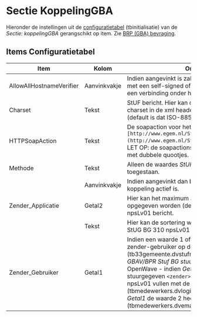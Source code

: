 # Sectie KoppelingGBA

Hieronder de instellingen uit de [configuratietabel](/docs/instellen_inrichten/configuratie.md) (tbinitialisatie) van de *Sectie: koppelingGBA* gerangschikt op item. Zie [BRP (GBA) bevraging](/docs/probleemoplossing/programmablokken/bpr_bevraging?s[]=gba.md).

## Items Configuratietabel

| Item | Kolom | Omschrijving |
|---|---|---|
| AllowAllHostnameVerifier | Aanvinkvakje |Indien aangevinkt is zal de OpenWave Cloud instemmen met een self-signed of verlopen (server)certificaat bij een verbinding onder https. |
| Charset | Tekst |StUF bericht. Hier kan opgegeven worden welke charset in de xml header wordt gebruikt bijv. utf-8. (default is dat ISO-8859-1). |
| HTTPSoapAction | Tekst |De soapaction voor het npsLv01 vraagbericht is `[http://www.egem.nl/StUF/sector/bg/0310/npsLv01](http://www.egem.nl/StUF/sector/bg/0310/npsLv01.md)`. LET OP: de soapactions kunnen ingesloten moeten zijn met dubbele quootjes. |
| Methode | Tekst |Alleen de waardes *StUF-BG 310* of *Competent* zijn toegestaan. |
| | Aanvinkvakje |Indien aangevinkt dan begrijpt het programma dat de koppeling actief is. |
| Zender_Applicatie | Getal2 |Hier kan het maximum aantal retourobjecten opgegeven worden (default 100) bij StUG BG 310 npsLv01 bericht. |
| | Tekst |Hier kan de sortering worden opgegeven (default 2) bij StUG BG 310 npsLv01 bericht. |
| Zender_Gebruiker | Getal1 | Indien een waarde 1 of een waarde 2 EN indien zender-gebruiker op de gemeentetabelkaart (tb33gemeente.dvstufnhrzendergeb) in het blok *GBAV/BPR Stuf BG stuurgegevens* leeg is dan zal OpenWave - indien *Getal1* de waarde 1 heeft - het stuurgegeven `<zender>` `<gebruiker>` in het StUF-bericht npsLv01 vullen met de loginnaam (tbmedewerkers.dvloginnaam) van de inlogger. Indien *Getal1* de waarde 2 heeft, dan de email van de inlogger (tbmedewerkers.dvemail). |
